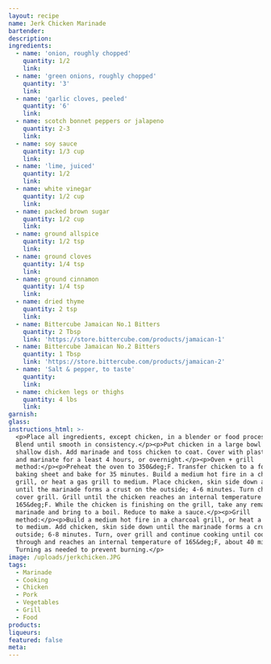 ```yaml
---
layout: recipe
name: Jerk Chicken Marinade
bartender:
description:
ingredients:
  - name: 'onion, roughly chopped'
    quantity: 1/2
    link:
  - name: 'green onions, roughly chopped'
    quantity: '3'
    link:
  - name: 'garlic cloves, peeled'
    quantity: '6'
    link:
  - name: scotch bonnet peppers or jalapeno
    quantity: 2-3
    link:
  - name: soy sauce
    quantity: 1/3 cup
    link:
  - name: 'lime, juiced'
    quantity: 1/2
    link:
  - name: white vinegar
    quantity: 1/2 cup
    link:
  - name: packed brown sugar
    quantity: 1/2 cup
    link:
  - name: ground allspice
    quantity: 1/2 tsp
    link:
  - name: ground cloves
    quantity: 1/4 tsp
    link:
  - name: ground cinnamon
    quantity: 1/4 tsp
    link:
  - name: dried thyme
    quantity: 2 tsp
    link:
  - name: Bittercube Jamaican No.1 Bitters
    quantity: 2 Tbsp
    link: 'https://store.bittercube.com/products/jamaican-1'
  - name: Bittercube Jamaican No.2 Bitters
    quantity: 1 Tbsp
    link: 'https://store.bittercube.com/products/jamaican-2'
  - name: 'Salt & pepper, to taste'
    quantity:
    link:
  - name: chicken legs or thighs
    quantity: 4 lbs
    link:
garnish:
glass:
instructions_html: >-
  <p>Place all ingredients, except chicken, in a blender or food processor.
  Blend until smooth in consistency.</p><p>Put chicken in a large bowl or
  shallow dish. Add marinade and toss chicken to coat. Cover with plastic wrap
  and marinate for a least 4 hours, or overnight.</p><p>Oven + grill
  method:</p><p>Preheat the oven to 350&deg;F. Transfer chicken to a foil-lined
  baking sheet and bake for 35 minutes. Build a medium hot fire in a charcoal
  grill, or heat a gas grill to medium. Place chicken, skin side down and cook
  until the marinade forms a crust on the outside; 4-6 minutes. Turn chicken and
  cover grill. Grill until the chicken reaches an internal temperature of
  165&deg;F. While the chicken is finishing on the grill, take any remaining
  marinade and bring to a boil. Reduce to make a sauce.</p><p>Grill
  method:</p><p>Build a medium hot fire in a charcoal grill, or heat a gas grill
  to medium. Add chicken, skin side down until the marinade forms a crust on the
  outside; 6-8 minutes. Turn, over grill and continue cooking until cooked
  through and reaches an internal temperature of 165&deg;F, about 40 minutes.
  Turning as needed to prevent burning.</p>
image: /uploads/jerkchicken.JPG
tags:
  - Marinade
  - Cooking
  - Chicken
  - Pork
  - Vegetables
  - Grill
  - Food
products:
liqueurs:
featured: false
meta:
---
```


